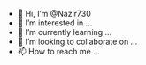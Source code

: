 - 👋 Hi, I’m @Nazir730
- 👀 I’m interested in ...
- 🌱 I’m currently learning ...
- 💞️ I’m looking to collaborate on ...
- 📫 How to reach me ...

<!---
Nazir730/Nazir730 is a ✨ special ✨ repository because its `README.md` (this file) appears on your GitHub profile.
You can click the Preview link to take a look at your changes.
--

The system cannot find the path specified
-- The C compiler identification is unkown
-- The CXX compiler udentification is unkown
CMAKE Error at CMakeList.txt:18 (project):
  NO CMAKE_C_COMPILER could be found
  
  
